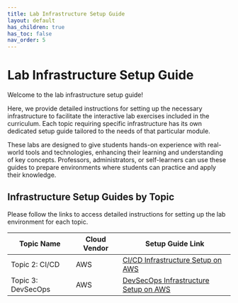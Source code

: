 ```yaml
---
title: Lab Infrastructure Setup Guide
layout: default
has_children: true
has_toc: false
nav_order: 5
---
```


# Lab Infrastructure Setup Guide

Welcome to the lab infrastructure setup guide! 

Here, we provide detailed instructions for setting up the necessary infrastructure to facilitate the interactive lab exercises included in the curriculum. Each topic requiring specific infrastructure has its own dedicated setup guide tailored to the needs of that particular module.

These labs are designed to give students hands-on experience with real-world tools and technologies, enhancing their learning and understanding of key concepts. Professors, administrators, or self-learners can use these guides to prepare environments where students can practice and apply their knowledge.

## Infrastructure Setup Guides by Topic
Please follow the links to access detailed instructions for setting up the lab environment for each topic.

| Topic Name | Cloud Vendor | Setup Guide Link |
| ---------- | ------------ | ---------------- |
| Topic 2: CI/CD | AWS | [CI/CD Infrastructure Setup on AWS](./topic-2-cicd-lab/aws/) |
| Topic 3: DevSecOps | AWS | [DevSecOps Infrastructure Setup on AWS](./topic-3-devsecops-lab/aws/) |